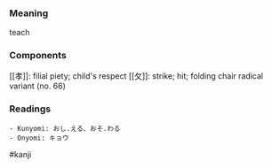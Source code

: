 ### Meaning

teach

### Components

[[孝]]: filial piety; child's respect [[攵]]: strike; hit; folding chair radical variant (no. 66)

### Readings

```
- Kunyomi: おし.える、おそ.わる
- Onyomi: キョウ
```

#kanji
